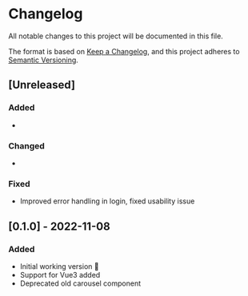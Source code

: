 # Changelog

All notable changes to this project will be documented in this file.

The format is based on [Keep a Changelog](https://keepachangelog.com/en/1.0.0/),
and this project adheres to [Semantic Versioning](https://semver.org/spec/v2.0.0.html).

## [Unreleased]

### Added

*

### Changed

*

### Fixed

* Improved error handling in login, fixed usability issue

## [0.1.0] - 2022-11-08

### Added

* Initial working version 🙌
* Support for Vue3 added
* Deprecated old carousel component

